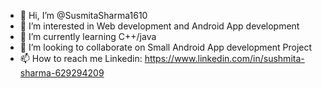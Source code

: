 - 👋 Hi, I’m @SusmitaSharma1610
- 👀 I’m interested in Web development and Android App development
- 🌱 I’m currently learning C++/java
- 💞️ I’m looking to collaborate on Small Android App development Project
- 📫 How to reach me  Linkedin: https://www.linkedin.com/in/sushmita-sharma-629294209

<!---
SusmitaSharma1610/SusmitaSharma1610 is a ✨ special ✨ repository because its `README.md` (this file) appears on your GitHub profile.
You can click the Preview link to take a look at your changes.
--->
